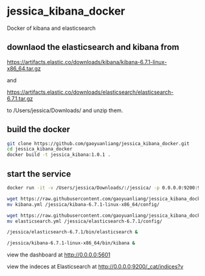 # jessica_kibana_docker
Docker of kibana and elasticsearch


## downlaod the elasticsearch and kibana from 

https://artifacts.elastic.co/downloads/kibana/kibana-6.7.1-linux-x86_64.tar.gz 

and 

https://artifacts.elastic.co/downloads/elasticsearch/elasticsearch-6.7.1.tar.gz 

to /Users/jessica/Downloads/ and unzip them.

## build the docker

```bash
git clone https://github.com/gaoyuanliang/jessica_kibana_docker.git
cd jessica_kibana_docker
docker build -t jessica_kibana:1.0.1 .
```

## start the service 

```bash
docker run -it -v /Users/jessica/Downloads/:/jessica/ -p 0.0.0.0:9200:9200 -p 0.0.0.0:5601:5601 --memory="256g" jessica_kibana:1.0.1

wget https://raw.githubusercontent.com/gaoyuanliang/jessica_kibana_docker/master/kibana.yml
mv kibana.yml /jessica/kibana-6.7.1-linux-x86_64/config/

wget https://raw.githubusercontent.com/gaoyuanliang/jessica_kibana_docker/master/elasticsearch.yml
mv elasticsearch.yml /jessica/elasticsearch-6.7.1/config/

/jessica/elasticsearch-6.7.1/bin/elasticsearch &

/jessica/kibana-6.7.1-linux-x86_64/bin/kibana &
```

view the dashboard at http://0.0.0.0:5601

view the indeces at Elasticsearch at http://0.0.0.0:9200/_cat/indices?v
